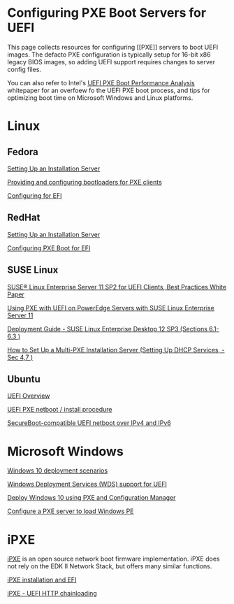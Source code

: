 # Configuring PXE Boot Servers for UEFI

This page collects resources for configuring [[PXE]] servers to boot UEFI images. The defacto PXE configuration is typically setup for 16-bit x86 legacy BIOS images, so adding UEFI support requires changes to server config files.

You can also refer to Intel's [UEFI PXE Boot Performance Analysis](https://firmware.intel.com/sites/default/files/Intel_UEFI_PXE_Boot_Performance_Analysis.pdf) whitepaper for an overfoew fo the UEFI PXE boot process, and tips for optimizing boot time on Microsoft Windows and Linux platforms.

# Linux

## Fedora

[Setting Up an Installation Server](https://docs.fedoraproject.org/en-US/Fedora/19/html/Installation_Guide/ap-install-server.html)

[Providing and configuring bootloaders for PXE clients](https://docs.fedoraproject.org/en-US/Fedora/24/html/Installation_Guide/pxe-bootloader.html)

[Configuring for EFI](https://docs.fedoraproject.org/en-US/Fedora/19/html/Installation_Guide/s1-netboot-pxe-config-efi.html)

## RedHat

[Setting Up an Installation Server](https://access.redhat.com/documentation/en-US/Red_Hat_Enterprise_Linux/6/html/Installation_Guide/ap-install-server.html)

[Configuring PXE Boot for EFI](https://access.redhat.com/documentation/en-US/Red_Hat_Enterprise_Linux/6/html/Installation_Guide/s1-netboot-pxe-config-efi.html)

## SUSE Linux

[SUSE® Linux Enterprise Server 11 SP2 for UEFI Clients, Best Practices White Paper](https://www.suse.com/docrep/documents/6ytjkpvom0/sles_11_sp2_for_uefi_client_best_practices_white_paper.pdf)

[Using PXE with UEFI on PowerEdge Servers with SUSE Linux Enterprise Server 11](https://linux.dell.com/files/whitepapers/PXE_UEFI_Dell_SLES11_20oct2010.pdf)

[Deployment Guide - SUSE Linux Enterprise Desktop 12 SP3 (Sections 6.1-6.3 )](https://www.suse.com/documentation/sled-12/pdfdoc/book_sle_deployment/book_sle_deployment.pdf)

[How to Set Up a Multi-PXE Installation Server (Setting Up DHCP Services, -Sec 4,7 )](https://www.suse.com/documentation/suse-best-practices/singlehtml/sbp-multi-pxe-install/sbp-multi-pxe-install.html#sec.setup_dhcp)


## Ubuntu

[UEFI Overview](https://wiki.ubuntu.com/UEFI/)

[UEFI PXE netboot / install procedure](https://wiki.ubuntu.com/UEFI/PXE-netboot-install)

[SecureBoot-compatible UEFI netboot over IPv4 and IPv6](https://wiki.ubuntu.com/UEFI/SecureBoot-PXE-IPv6)

# Microsoft Windows

[Windows 10 deployment scenarios](https://docs.microsoft.com/en-us/windows/deployment/windows-10-deployment-scenarios)

[Windows Deployment Services (WDS) support for UEFI](https://support.microsoft.com/en-us/help/2938884/windows-deployment-services-wds-support-for-uefi)

[Deploy Windows 10 using PXE and Configuration Manager](https://docs.microsoft.com/en-us/windows/deployment/deploy-windows-sccm/deploy-windows-10-using-pxe-and-configuration-manager)

[Configure a PXE server to load Windows PE](https://docs.microsoft.com/en-us/windows/deployment/configure-a-pxe-server-to-load-windows-pe)

# iPXE

[iPXE](http://ipxe.org/start) is an open source network boot firmware implementation. iPXE does not rely on the EDK II Network Stack, but offers many similar functions.

[iPXE installation and EFI](https://doc.rogerwhittaker.org.uk/ipxe-installation-and-EFI/)

[iPXE - UEFI HTTP chainloading](http://ipxe.org/appnote/uefihttp)